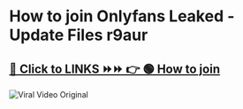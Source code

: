 
 # How to join Onlyfans Leaked - Update Files r9aur

## <h2><a href="https://clipsfans.com/How_to_join&ref=git">🔗 Click to LINKS ⏩⏩ 👉 🟢 How to join </a></h2>

<a href="https://clipsfans.com/How_to_join&ref=git" rel="nofollow" data-target="animated-image.originalLink"><img src="https://i.ibb.co.com/xMMVF88/686577567.gif" alt="Viral Video Original" style="max-width: 100%; display: inline-block;" data-target="animated-image.originalImage"></a>

